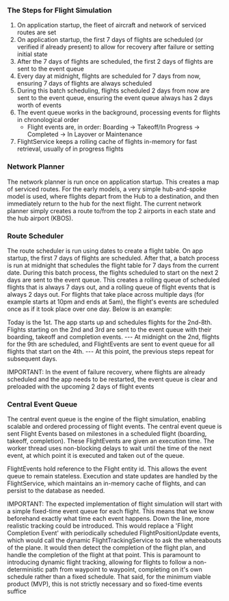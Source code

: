 ﻿### The Steps for Flight Simulation

1. On application startup, the fleet of aircraft and network of serviced routes are set
2. On application startup, the first 7 days of flights are scheduled (or verified if already present) to allow for recovery after failure or setting initial state
3. After the 7 days of flights are scheduled, the first 2 days of flights are sent to the event queue
4. Every day at midnight, flights are scheduled for 7 days from now, ensuring 7 days of flights are always scheduled
5. During this batch scheduling, flights scheduled 2 days from now are sent to the event queue, ensuring the event queue always has 2 days worth of events
6. The event queue works in the background, processing events for flights in chronological order
    - Flight events are, in order: Boarding -> Takeoff/In Progress -> Completed -> In Layover or Maintenance
7. FlightService keeps a rolling cache of flights in-memory for fast retrieval, usually of in progress flights


### Network Planner

The network planner is run once on application startup. This creates a map of serviced routes. For the
early models, a very simple hub-and-spoke model is used, where flights depart from the Hub to a destination, and then 
immediately return to the hub for the next flight. The current network planner simply creates a route to/from the top 2 airports in each state and the hub airport (KBOS).

### Route Scheduler

The route scheduler is run using dates to create a flight table. On app startup, the first 7 days of flights are scheduled.
After that, a batch process is run at midnight that schedules the flight table for 7 days from the current date.
During this batch process, the flights scheduled to start on the next 2 days are sent to the event queue.
This creates a rolling queue of scheduled flights that is always 7 days out, and a rolling queue of flight events that is always 2 days out.
For flights that take place across multiple days (for example starts at 10pm and ends at 5am), the flight's events are
scheduled once as if it took place over one day. Below is an example:

Today is the 1st. The app starts up and schedules flights for the 2nd-8th. Flights
starting on the 2nd and 3rd are sent to the event queue with their boarding, takeoff and completion events.
--- At midnight on the 2nd, flights for the 9th are scheduled, and FlightEvents are sent to event queue for all flights
that start on the 4th. --- At this point, the previous steps repeat for subsequent days.

IMPORTANT: In the event of failure recovery, where flights are already scheduled and the app
needs to be restarted, the event queue is clear and preloaded with the upcoming 2 days of flight events

### Central Event Queue

The central event queue is the engine of the flight simulation, enabling scalable and ordered processing of flight events.
The central event queue is sent Flight Events based on milestones in a scheduled flight (boarding, takeoff, completion).
These FlightEvents are given an execution time. The worker thread uses non-blocking delays to wait until the time of the next event,
at which point it is executed and taken out of the queue.

FlightEvents hold reference to the Flight entity id. This allows the event queue to remain stateless. Execution and state updates
are handled by the FlightService, which maintains an in-memory cache of flights, and can
persist to the database as needed.

IMPORTANT: The expected implementation of flight simulation will start with a simple fixed-time
event queue for each flight. This means that we know beforehand exactly what time each event happens. Down the line,
more realistic tracking could be introduced. This would replace a 'Flight Completion Event' with periodically scheduled FlightPositionUpdate events,
which would call the dynamic FlightTrackingService to ask the whereabouts of the plane. It would then detect the completion of the flight
plan, and handle the completion of the flight at that point. This is paramount to introducing dynamic flight tracking, allowing
for flights to follow a non-deterministic path from waypoint to waypoint, completing on it's own schedule rather than a fixed schedule.
That said, for the minimum viable product (MVP), this is not strictly necessary and so fixed-time events suffice
